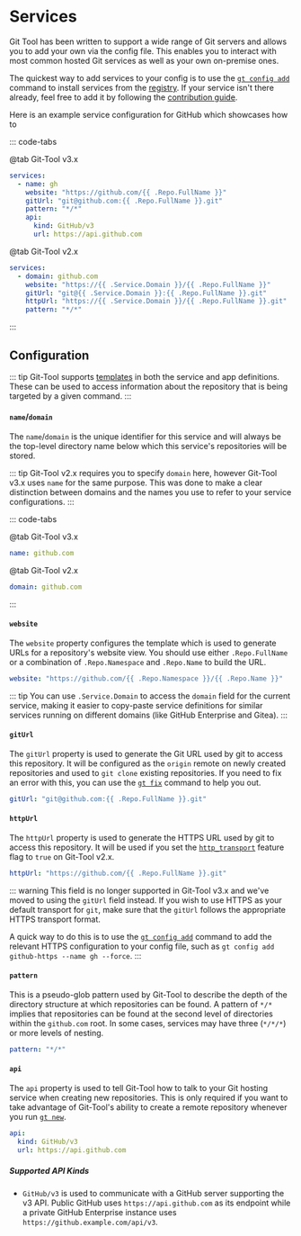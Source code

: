 # Services
Git Tool has been written to support a wide range of Git servers and allows you to add your own via the config file.
This enables you to interact with most common hosted Git services as well as your own on-premise ones.

The quickest way to add services to your config is to use the [`gt config add`](../commands/config.md#config-add)
command to install services from the [registry](registry.md). If your service isn't there already, feel free to
add it by following the [contribution guide](registry.md#contributing).

Here is an example service configuration for GitHub which showcases how to 

::: code-tabs

@tab Git-Tool v3.x
```yaml
services:
  - name: gh
    website: "https://github.com/{{ .Repo.FullName }}"
    gitUrl: "git@github.com:{{ .Repo.FullName }}.git"
    pattern: "*/*"
    api:
      kind: GitHub/v3
      url: https://api.github.com
```

@tab Git-Tool v2.x
```yaml
services:
  - domain: github.com
    website: "https://{{ .Service.Domain }}/{{ .Repo.FullName }}"
    gitUrl: "git@{{ .Service.Domain }}:{{ .Repo.FullName }}.git"
    httpUrl: "https://{{ .Service.Domain }}/{{ .Repo.FullName }}.git"
    pattern: "*/*"
```

:::

## Configuration
::: tip
Git-Tool supports [templates](templates.md) in both the service and app definitions. These can be used to
access information about the repository that is being targeted by a given command.
:::


#### `name`/`domain` <Badge text="required" type="danger"/>
The `name`/`domain` is the unique identifier for this service and will always be the top-level directory
name below which this service's repositories will be stored.

::: tip
Git-Tool v2.x requires you to specify `domain` here, however Git-Tool v3.x uses `name` for the same purpose.
This was done to make a clear distinction between domains and the names you use to refer to your service configurations.
:::

::: code-tabs

@tab Git-Tool v3.x
```yaml
name: github.com
```

@tab Git-Tool v2.x
```yaml
domain: github.com
```
:::


#### `website` <Badge text="required" type="danger"/>
The `website` property configures the template which is used to generate URLs for a repository's
website view. You should use either `.Repo.FullName` or a combination of `.Repo.Namespace`
and `.Repo.Name` to build the URL.

```yaml
website: "https://github.com/{{ .Repo.Namespace }}/{{ .Repo.Name }}"
```

::: tip
You can use `.Service.Domain` to access the `domain` field for the current service, making
it easier to copy-paste service definitions for similar services running on different domains
(like GitHub Enterprise and Gitea).
:::

#### `gitUrl` <Badge text="required" type="danger" />
The `gitUrl` property is used to generate the Git URL used by git to access this repository.
It will be configured as the `origin` remote on newly created repositories and used to `git clone`
existing repositories. If you need to fix an error with this, you can use the [`gt fix`](../commands/repos.md#fix)
command to help you out.

```yaml
gitUrl: "git@github.com:{{ .Repo.FullName }}.git"
```


#### `httpUrl` <Badge text="required" type="danger"/> <Badge text="removed in v3.x" type="danger" />
The `httpUrl` property is used to generate the HTTPS URL used by git to access this repository.
It will be used if you set the [`http_transport`](features.md#http_transport) feature flag to `true` on Git-Tool v2.x.

```yaml
httpUrl: "https://github.com/{{ .Repo.FullName }}.git"
```

::: warning
This field is no longer supported in Git-Tool v3.x and we've moved to using the `gitUrl` field instead.
If you wish to use HTTPS as your default transport for `git`, make sure that the `gitUrl` follows the
appropriate HTTPS transport format.

A quick way to do this is to use the [`gt config add`](../commands/config.md#config-add) command to add
the relevant HTTPS configuration to your config file, such as `gt config add github-https --name gh --force`.
:::

#### `pattern` <Badge text="required" type="danger"/>
This is a pseudo-glob pattern used by Git-Tool to describe the depth of the directory structure
at which repositories can be found. A pattern of `*/*` implies that repositories can be found at
the second level of directories within the `github.com` root. In some cases, services may have
three (`*/*/*`) or more levels of nesting.

```yaml
pattern: "*/*"
```

#### `api` <Badge text="v3.x"/>
The `api` property is used to tell Git-Tool how to talk to your Git hosting service when creating
new repositories. This is only required if you want to take advantage of Git-Tool's ability to
create a remote repository whenever you run [`gt new`](../commands/repos.md#new).

```yaml
api:
  kind: GitHub/v3
  url: https://api.github.com
```

##### Supported API Kinds

- `GitHub/v3` is used to communicate with a GitHub server supporting the v3 API. Public GitHub uses
  `https://api.github.com` as its endpoint while a private GitHub Enterprise instance uses
  `https://github.example.com/api/v3`.